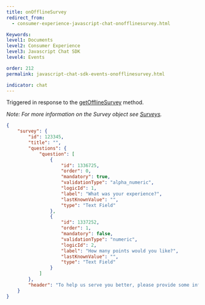 ```yaml
---
title: onOfflineSurvey
redirect_from:
  - consumer-experience-javascript-chat-onofflinesurvey.html

Keywords:
level1: Documents
level2: Consumer Experience
level3: Javascript Chat SDK
level4: Events

order: 212
permalink: javascript-chat-sdk-events-onofflinesurvey.html

indicator: chat
---
```


Triggered in response to the [getOfflineSurvey](consumer-experience-javascript-chat-getofflinesurvey.html) method.

*Note: For more information on the Survey object see [Surveys](consumer-experience-javascript-chat-surveys.html).*

```json
{
    "survey": {
        "id": 123345,
        "title": "",
        "questions": {
            "question": [
                {
                    "id": 1336725,
                    "order": 0,
                    "mandatory": true,
                    "validationType": "alpha_numeric",
                    "logicId": 1,
                    "label": "What was your experience?",
                    "lastKnownValue": "",
                    "type": "Text Field"
                },
                {
                    "id": 1337252,
                    "order": 1,
                    "mandatory": false,
                    "validationType": "numeric",
                    "logicId": 2,
                    "label": "How many points would you like?",
                    "lastKnownValue": "",
                    "type": "Text Field"
                }
            ]
        },
        "header": "To help us serve you better, please provide some information before we begin your chat."
    }
}
```